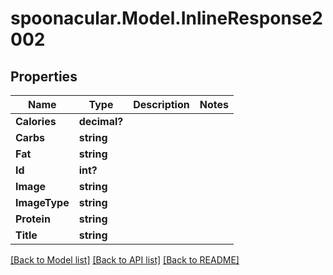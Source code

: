 # spoonacular.Model.InlineResponse2002
## Properties

Name | Type | Description | Notes
------------ | ------------- | ------------- | -------------
**Calories** | **decimal?** |  | 
**Carbs** | **string** |  | 
**Fat** | **string** |  | 
**Id** | **int?** |  | 
**Image** | **string** |  | 
**ImageType** | **string** |  | 
**Protein** | **string** |  | 
**Title** | **string** |  | 

[[Back to Model list]](../README.md#documentation-for-models) [[Back to API list]](../README.md#documentation-for-api-endpoints) [[Back to README]](../README.md)

